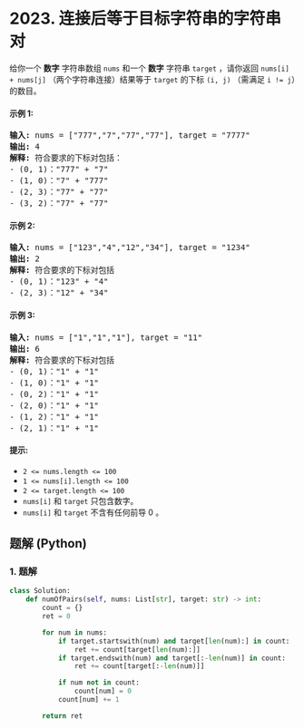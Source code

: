 # 2023. 连接后等于目标字符串的字符串对
给你一个 **数字** 字符串数组 `nums` 和一个 **数字** 字符串 `target` ，请你返回 `nums[i] + nums[j]` （两个字符串连接）结果等于 `target` 的下标 `(i, j)` （需满足 `i != j`）的数目。

#### 示例 1:
<pre>
<strong>输入:</strong> nums = ["777","7","77","77"], target = "7777"
<strong>输出:</strong> 4
<strong>解释:</strong> 符合要求的下标对包括：
- (0, 1)："777" + "7"
- (1, 0)："7" + "777"
- (2, 3)："77" + "77"
- (3, 2)："77" + "77"
</pre>

#### 示例 2:
<pre>
<strong>输入:</strong> nums = ["123","4","12","34"], target = "1234"
<strong>输出:</strong> 2
<strong>解释:</strong> 符合要求的下标对包括
- (0, 1)："123" + "4"
- (2, 3)："12" + "34"
</pre>

#### 示例 3:
<pre>
<strong>输入:</strong> nums = ["1","1","1"], target = "11"
<strong>输出:</strong> 6
<strong>解释:</strong> 符合要求的下标对包括
- (0, 1)："1" + "1"
- (1, 0)："1" + "1"
- (0, 2)："1" + "1"
- (2, 0)："1" + "1"
- (1, 2)："1" + "1"
- (2, 1)："1" + "1"
</pre>

#### 提示:
* `2 <= nums.length <= 100`
* `1 <= nums[i].length <= 100`
* `2 <= target.length <= 100`
* `nums[i]` 和 `target` 只包含数字。
* `nums[i]` 和 `target` 不含有任何前导 0 。

## 题解 (Python)

### 1. 题解
```Python
class Solution:
    def numOfPairs(self, nums: List[str], target: str) -> int:
        count = {}
        ret = 0

        for num in nums:
            if target.startswith(num) and target[len(num):] in count:
                ret += count[target[len(num):]]
            if target.endswith(num) and target[:-len(num)] in count:
                ret += count[target[:-len(num)]]

            if num not in count:
                count[num] = 0
            count[num] += 1

        return ret
```
